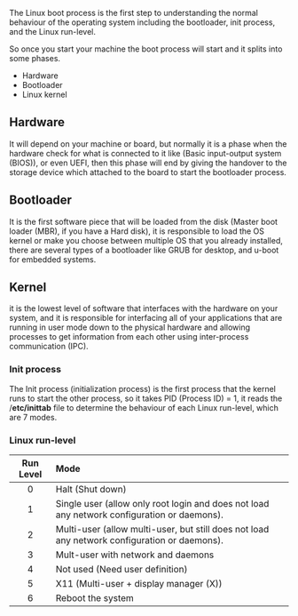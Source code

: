The Linux boot process is the first step to understanding the normal behaviour of the operating system including the bootloader, init process, and the Linux run-level.

So once you start your machine the boot process will start and it splits into some phases.

*   Hardware
*   Bootloader
*   Linux kernel

## Hardware

It will depend on your machine or board, but normally it is a phase when the hardware check for what is connected to it like (Basic input-output system (BIOS)), or even UEFI, then this phase will end by giving the handover to the storage device which attached to the board to start the bootloader process.

## Bootloader

It is the first software piece that will be loaded from the disk (Master boot loader (MBR), if you have a Hard disk), it is responsible to load the OS kernel or make you choose between multiple OS that you already installed, there are several types of a bootloader like GRUB for desktop, and u-boot for embedded systems.

## Kernel

it is the lowest level of software that interfaces with the hardware on your system, and it is responsible for interfacing all of your applications that are running in user mode down to the physical hardware and allowing processes to get information from each other using inter-process communication (IPC).

### Init process

The Init process (initialization process) is the first process that the kernel runs to start the other process, so it takes PID (Process ID) = 1, it reads the /**etc/inittab** file to determine the behaviour of each Linux run-level, which are 7 modes.

### Linux run-level

| Run Level | Mode |
|:----------------:|:--------- |
| 0 | Halt (Shut down) |
| 1 | Single user (allow only root login and does not load any network configuration or daemons). |
| 2 | Multi-user (allow multi-user, but still does not load any network configuration or daemons).|
| 3 | Mult-user with network and daemons |
| 4 | Not used (Need user definition) |
| 5 | X11 (Multi-user + display manager (X)) |
| 6 | Reboot the system |